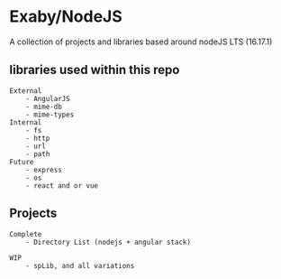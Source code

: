 # Exaby/NodeJS
A collection of projects and libraries based around nodeJS LTS (16.17.1)

## libraries used within this repo
    External
        - AngularJS
        - mime-db
        - mime-types
    Internal
        - fs
        - http
        - url
        - path
    Future
        - express
        - os
        - react and or vue

## Projects

    Complete
        - Directory List (nodejs + angular stack)

    WIP
        - spLib, and all variations

